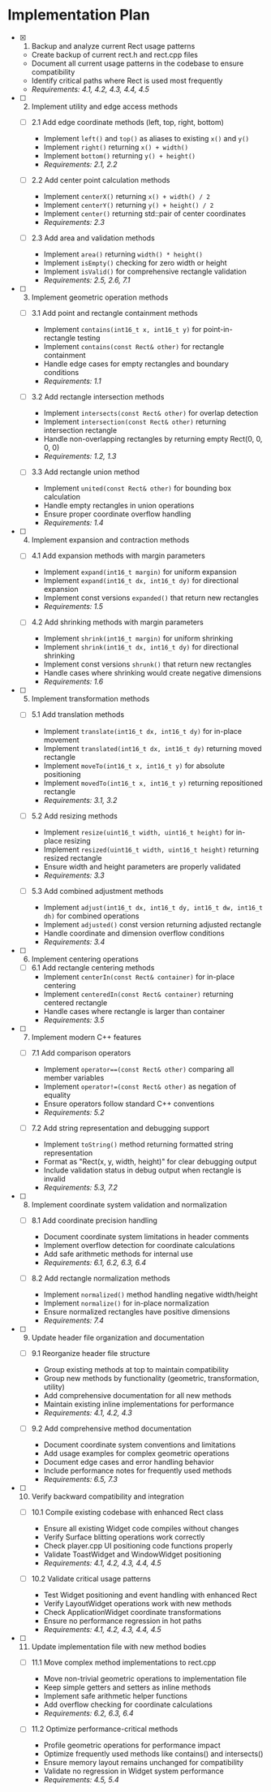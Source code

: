 # Implementation Plan

- [x] 1. Backup and analyze current Rect usage patterns
  - Create backup of current rect.h and rect.cpp files
  - Document all current usage patterns in the codebase to ensure compatibility
  - Identify critical paths where Rect is used most frequently
  - _Requirements: 4.1, 4.2, 4.3, 4.4, 4.5_

- [ ] 2. Implement utility and edge access methods
  - [ ] 2.1 Add edge coordinate methods (left, top, right, bottom)
    - Implement `left()` and `top()` as aliases to existing `x()` and `y()`
    - Implement `right()` returning `x() + width()`
    - Implement `bottom()` returning `y() + height()`
    - _Requirements: 2.1, 2.2_

  - [ ] 2.2 Add center point calculation methods
    - Implement `centerX()` returning `x() + width() / 2`
    - Implement `centerY()` returning `y() + height() / 2`
    - Implement `center()` returning std::pair of center coordinates
    - _Requirements: 2.3_

  - [ ] 2.3 Add area and validation methods
    - Implement `area()` returning `width() * height()`
    - Implement `isEmpty()` checking for zero width or height
    - Implement `isValid()` for comprehensive rectangle validation
    - _Requirements: 2.5, 2.6, 7.1_

- [ ] 3. Implement geometric operation methods
  - [ ] 3.1 Add point and rectangle containment methods
    - Implement `contains(int16_t x, int16_t y)` for point-in-rectangle testing
    - Implement `contains(const Rect& other)` for rectangle containment
    - Handle edge cases for empty rectangles and boundary conditions
    - _Requirements: 1.1_

  - [ ] 3.2 Add rectangle intersection methods
    - Implement `intersects(const Rect& other)` for overlap detection
    - Implement `intersection(const Rect& other)` returning intersection rectangle
    - Handle non-overlapping rectangles by returning empty Rect(0, 0, 0, 0)
    - _Requirements: 1.2, 1.3_

  - [ ] 3.3 Add rectangle union method
    - Implement `united(const Rect& other)` for bounding box calculation
    - Handle empty rectangles in union operations
    - Ensure proper coordinate overflow handling
    - _Requirements: 1.4_

- [ ] 4. Implement expansion and contraction methods
  - [ ] 4.1 Add expansion methods with margin parameters
    - Implement `expand(int16_t margin)` for uniform expansion
    - Implement `expand(int16_t dx, int16_t dy)` for directional expansion
    - Implement const versions `expanded()` that return new rectangles
    - _Requirements: 1.5_

  - [ ] 4.2 Add shrinking methods with margin parameters
    - Implement `shrink(int16_t margin)` for uniform shrinking
    - Implement `shrink(int16_t dx, int16_t dy)` for directional shrinking
    - Implement const versions `shrunk()` that return new rectangles
    - Handle cases where shrinking would create negative dimensions
    - _Requirements: 1.6_

- [ ] 5. Implement transformation methods
  - [ ] 5.1 Add translation methods
    - Implement `translate(int16_t dx, int16_t dy)` for in-place movement
    - Implement `translated(int16_t dx, int16_t dy)` returning moved rectangle
    - Implement `moveTo(int16_t x, int16_t y)` for absolute positioning
    - Implement `movedTo(int16_t x, int16_t y)` returning repositioned rectangle
    - _Requirements: 3.1, 3.2_

  - [ ] 5.2 Add resizing methods
    - Implement `resize(uint16_t width, uint16_t height)` for in-place resizing
    - Implement `resized(uint16_t width, uint16_t height)` returning resized rectangle
    - Ensure width and height parameters are properly validated
    - _Requirements: 3.3_

  - [ ] 5.3 Add combined adjustment methods
    - Implement `adjust(int16_t dx, int16_t dy, int16_t dw, int16_t dh)` for combined operations
    - Implement `adjusted()` const version returning adjusted rectangle
    - Handle coordinate and dimension overflow conditions
    - _Requirements: 3.4_

- [ ] 6. Implement centering operations
  - [ ] 6.1 Add rectangle centering methods
    - Implement `centerIn(const Rect& container)` for in-place centering
    - Implement `centeredIn(const Rect& container)` returning centered rectangle
    - Handle cases where rectangle is larger than container
    - _Requirements: 3.5_

- [ ] 7. Implement modern C++ features
  - [ ] 7.1 Add comparison operators
    - Implement `operator==(const Rect& other)` comparing all member variables
    - Implement `operator!=(const Rect& other)` as negation of equality
    - Ensure operators follow standard C++ conventions
    - _Requirements: 5.2_

  - [ ] 7.2 Add string representation and debugging support
    - Implement `toString()` method returning formatted string representation
    - Format as "Rect(x, y, width, height)" for clear debugging output
    - Include validation status in debug output when rectangle is invalid
    - _Requirements: 5.3, 7.2_

- [ ] 8. Implement coordinate system validation and normalization
  - [ ] 8.1 Add coordinate precision handling
    - Document coordinate system limitations in header comments
    - Implement overflow detection for coordinate calculations
    - Add safe arithmetic methods for internal use
    - _Requirements: 6.1, 6.2, 6.3, 6.4_

  - [ ] 8.2 Add rectangle normalization methods
    - Implement `normalized()` method handling negative width/height
    - Implement `normalize()` for in-place normalization
    - Ensure normalized rectangles have positive dimensions
    - _Requirements: 7.4_

- [ ] 9. Update header file organization and documentation
  - [ ] 9.1 Reorganize header file structure
    - Group existing methods at top to maintain compatibility
    - Group new methods by functionality (geometric, transformation, utility)
    - Add comprehensive documentation for all new methods
    - Maintain existing inline implementations for performance
    - _Requirements: 4.1, 4.2, 4.3_

  - [ ] 9.2 Add comprehensive method documentation
    - Document coordinate system conventions and limitations
    - Add usage examples for complex geometric operations
    - Document edge cases and error handling behavior
    - Include performance notes for frequently used methods
    - _Requirements: 6.5, 7.3_

- [ ] 10. Verify backward compatibility and integration
  - [ ] 10.1 Compile existing codebase with enhanced Rect class
    - Ensure all existing Widget code compiles without changes
    - Verify Surface blitting operations work correctly
    - Check player.cpp UI positioning code functions properly
    - Validate ToastWidget and WindowWidget positioning
    - _Requirements: 4.1, 4.2, 4.3, 4.4, 4.5_

  - [ ] 10.2 Validate critical usage patterns
    - Test Widget positioning and event handling with enhanced Rect
    - Verify LayoutWidget operations work with new methods
    - Check ApplicationWidget coordinate transformations
    - Ensure no performance regression in hot paths
    - _Requirements: 4.1, 4.2, 4.3, 4.4, 4.5_

- [ ] 11. Update implementation file with new method bodies
  - [ ] 11.1 Move complex method implementations to rect.cpp
    - Move non-trivial geometric operations to implementation file
    - Keep simple getters and setters as inline methods
    - Implement safe arithmetic helper functions
    - Add overflow checking for coordinate calculations
    - _Requirements: 6.2, 6.3, 6.4_

  - [ ] 11.2 Optimize performance-critical methods
    - Profile geometric operations for performance impact
    - Optimize frequently used methods like contains() and intersects()
    - Ensure memory layout remains unchanged for compatibility
    - Validate no regression in Widget system performance
    - _Requirements: 4.5, 5.4_
